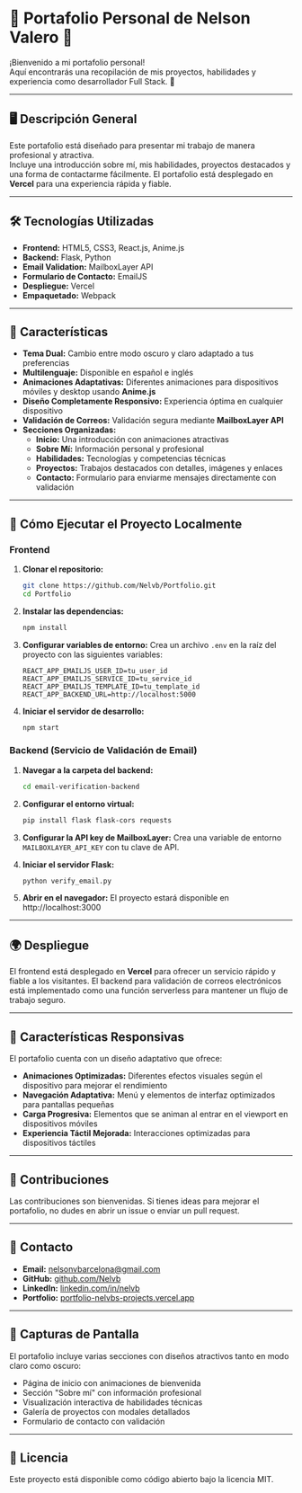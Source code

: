 # 🌟 Portafolio Personal de Nelson Valero 🌟

¡Bienvenido a mi portafolio personal!  
Aquí encontrarás una recopilación de mis proyectos, habilidades y experiencia como desarrollador Full Stack. 🚀

---

## 🖥️ Descripción General

Este portafolio está diseñado para presentar mi trabajo de manera profesional y atractiva.     
Incluye una introducción sobre mí, mis habilidades, proyectos destacados y una forma de contactarme fácilmente.
El portafolio está desplegado en **Vercel** para una experiencia rápida y fiable.

---

## 🛠️ Tecnologías Utilizadas

- **Frontend:** HTML5, CSS3, React.js, Anime.js
- **Backend:** Flask, Python
- **Email Validation:** MailboxLayer API
- **Formulario de Contacto:** EmailJS
- **Despliegue:** Vercel
- **Empaquetado:** Webpack

---

## 🌟 Características

- **Tema Dual:** Cambio entre modo oscuro y claro adaptado a tus preferencias
- **Multilenguaje:** Disponible en español e inglés
- **Animaciones Adaptativas:** Diferentes animaciones para dispositivos móviles y desktop usando **Anime.js**
- **Diseño Completamente Responsivo:** Experiencia óptima en cualquier dispositivo
- **Validación de Correos:** Validación segura mediante **MailboxLayer API**
- **Secciones Organizadas:**
  - **Inicio:** Una introducción con animaciones atractivas
  - **Sobre Mí:** Información personal y profesional
  - **Habilidades:** Tecnologías y competencias técnicas
  - **Proyectos:** Trabajos destacados con detalles, imágenes y enlaces
  - **Contacto:** Formulario para enviarme mensajes directamente con validación

---

## 🚀 Cómo Ejecutar el Proyecto Localmente

### Frontend

1. **Clonar el repositorio:**
   ```bash
   git clone https://github.com/Nelvb/Portfolio.git
   cd Portfolio
   ```

2. **Instalar las dependencias:**
   ```bash
   npm install
   ```

3. **Configurar variables de entorno:**
   Crea un archivo `.env` en la raíz del proyecto con las siguientes variables:
   ```
   REACT_APP_EMAILJS_USER_ID=tu_user_id
   REACT_APP_EMAILJS_SERVICE_ID=tu_service_id
   REACT_APP_EMAILJS_TEMPLATE_ID=tu_template_id
   REACT_APP_BACKEND_URL=http://localhost:5000
   ```

4. **Iniciar el servidor de desarrollo:**
   ```bash
   npm start
   ```

### Backend (Servicio de Validación de Email)

1. **Navegar a la carpeta del backend:**
   ```bash
   cd email-verification-backend
   ```

2. **Configurar el entorno virtual:**
   ```bash
   pip install flask flask-cors requests
   ```

3. **Configurar la API key de MailboxLayer:**
   Crea una variable de entorno `MAILBOXLAYER_API_KEY` con tu clave de API.

4. **Iniciar el servidor Flask:**
   ```bash
   python verify_email.py
   ```

5. **Abrir en el navegador:**
   El proyecto estará disponible en http://localhost:3000

---

## 🌍 Despliegue

El frontend está desplegado en **Vercel** para ofrecer un servicio rápido y fiable a los visitantes. El backend para validación de correos electrónicos está implementado como una función serverless para mantener un flujo de trabajo seguro.

---

## 📱 Características Responsivas

El portafolio cuenta con un diseño adaptativo que ofrece:

- **Animaciones Optimizadas:** Diferentes efectos visuales según el dispositivo para mejorar el rendimiento
- **Navegación Adaptativa:** Menú y elementos de interfaz optimizados para pantallas pequeñas
- **Carga Progresiva:** Elementos que se animan al entrar en el viewport en dispositivos móviles
- **Experiencia Táctil Mejorada:** Interacciones optimizadas para dispositivos táctiles

---

## 🤝 Contribuciones

Las contribuciones son bienvenidas. Si tienes ideas para mejorar el portafolio, no dudes en abrir un issue o enviar un pull request.

---

## 📧 Contacto

- **Email:** nelsonvbarcelona@gmail.com
- **GitHub:** [github.com/Nelvb](https://github.com/Nelvb)
- **LinkedIn:** [linkedin.com/in/nelvb](https://linkedin.com/in/nelvb)
- **Portfolio:** [portfolio-nelvbs-projects.vercel.app](https://portfolio-nelvbs-projects.vercel.app)

---

## 📸 Capturas de Pantalla

El portafolio incluye varias secciones con diseños atractivos tanto en modo claro como oscuro:

- Página de inicio con animaciones de bienvenida
- Sección "Sobre mí" con información profesional
- Visualización interactiva de habilidades técnicas
- Galería de proyectos con modales detallados
- Formulario de contacto con validación

---

## 📄 Licencia

Este proyecto está disponible como código abierto bajo la licencia MIT.

